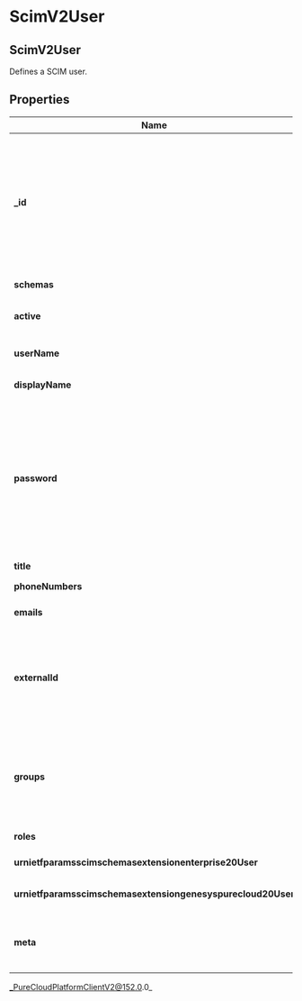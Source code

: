 # ScimV2User

## ScimV2User
Defines a SCIM user.

## Properties

|Name | Type | Description | Notes|
|------------ | ------------- | ------------- | -------------|
| **_id** | **String** | The ID of the SCIM resource. Set by the service provider. \&quot;caseExact\&quot; is set to \&quot;true\&quot;. \&quot;mutability\&quot; is set to \&quot;readOnly\&quot;. \&quot;returned\&quot; is set to \&quot;always\&quot;. | [optional] |
| **schemas** | **[String]** | The list of supported schemas. | [optional] |
| **active** | **Bool** | Indicates whether the user&#39;s administrative status is active. | [optional] |
| **userName** | **String** | The user&#39;s Genesys Cloud email address. Must be unique. | [optional] |
| **displayName** | **String** | The display name of the user. | [optional] |
| **password** | **String** | The new password for the Genesys Cloud user. Does not return an existing password. When creating a user, if a password is not supplied, then a password will be randomly generated that is 40 characters in length and contains five characters from each of the password policy groups. | [optional] |
| **title** | **String** | The user&#39;s title. | [optional] |
| **phoneNumbers** | [**[ScimPhoneNumber]**](ScimPhoneNumber) | The list of the user&#39;s phone numbers. | [optional] |
| **emails** | [**[ScimEmail]**](ScimEmail) | The list of the user&#39;s email addresses. | [optional] |
| **externalId** | **String** | The external ID of the user. Set by the provisioning client. \&quot;caseExact\&quot; is set to \&quot;true\&quot;. \&quot;mutability\&quot; is set to \&quot;readWrite\&quot;. | [optional] |
| **groups** | [**[ScimV2GroupReference]**](ScimV2GroupReference) | The list of groups that the user is a member of. This list is immutable per SCIM RFC and may only be updated using the GROUPS resource endpoint. | [optional] |
| **roles** | [**[ScimUserRole]**](ScimUserRole) | The list of roles assigned to the user. | [optional] |
| **urnietfparamsscimschemasextensionenterprise20User** | [**ScimV2EnterpriseUser**](ScimV2EnterpriseUser) | The URI of the schema for the enterprise user. | [optional] |
| **urnietfparamsscimschemasextensiongenesyspurecloud20User** | [**ScimUserExtensions**](ScimUserExtensions) | The URI of the schema for the Genesys Cloud user. | [optional] |
| **meta** | [**ScimMetadata**](ScimMetadata) | The metadata of the SCIM resource. Metadata is defined as immutable per SCIM RFC. | [optional] |



_PureCloudPlatformClientV2@152.0.0_
